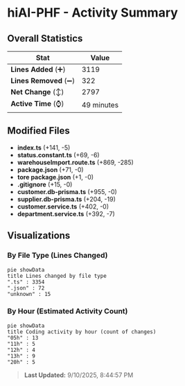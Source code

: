 # hiAI-PHF - Activity Summary 

## Overall Statistics

| Stat                   | Value                                                             |
| ---------------------- | ----------------------------------------------------------------- |
| **Lines Added** (➕)   | 3119                                          |
| **Lines Removed** (➖) | 322                                        |
| **Net Change** (↕)    | 2797                |
| **Active Time** (⌚)   | 49 minutes |


## Modified Files
- **index.ts** (+141, -5)
- **status.constant.ts** (+69, -6)
- **warehouseImport.route.ts** (+869, -285)
- **package.json** (+71, -0)
- **tore package.json** (+1, -0)
- **.gitignore** (+15, -0)
- **customer.db-prisma.ts** (+955, -0)
- **supplier.db-prisma.ts** (+204, -19)
- **customer.service.ts** (+402, -0)
- **department.service.ts** (+392, -7)

## Visualizations

### By File Type (Lines Changed)

```mermaid
pie showData
title Lines changed by file type
".ts" : 3354
".json" : 72
"unknown" : 15
```

### By Hour (Estimated Activity Count)

```mermaid
pie showData
title Coding activity by hour (count of changes)
"05h" : 13
"11h" : 5
"12h" : 4
"13h" : 9
"20h" : 5
```


> **Last Updated:** 9/10/2025, 8:44:57 PM